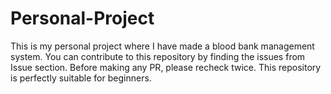 # Personal-Project
This is my personal project where I have made a blood bank management system. You can contribute to this repository by finding the issues from Issue section. Before making any PR, please recheck twice. This repository is perfectly suitable for beginners.
